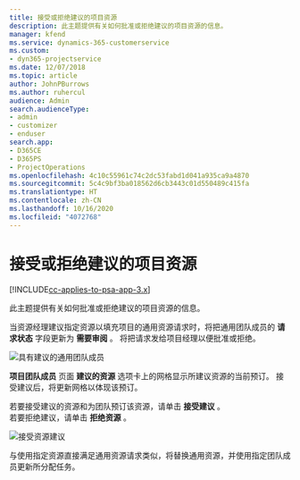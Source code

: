 ```yaml
---
title: 接受或拒绝建议的项目资源
description: 此主题提供有关如何批准或拒绝建议的项目资源的信息。
manager: kfend
ms.service: dynamics-365-customerservice
ms.custom:
- dyn365-projectservice
ms.date: 12/07/2018
ms.topic: article
author: JohnPBurrows
ms.author: ruhercul
audience: Admin
search.audienceType:
- admin
- customizer
- enduser
search.app:
- D365CE
- D365PS
- ProjectOperations
ms.openlocfilehash: 4c10c55961c74c2dc53fabd1d041a935ca9a4870
ms.sourcegitcommit: 5c4c9bf3ba018562d6cb3443c01d550489c415fa
ms.translationtype: HT
ms.contentlocale: zh-CN
ms.lasthandoff: 10/16/2020
ms.locfileid: "4072768"
---
```

# <a name="accept-or-reject-a-proposed-project-resource"></a>接受或拒绝建议的项目资源

[!INCLUDE[cc-applies-to-psa-app-3.x](../includes/cc-applies-to-psa-app-3x.md)]

此主题提供有关如何批准或拒绝建议的项目资源的信息。

当资源经理建议指定资源以填充项目的通用资源请求时，将把通用团队成员的 **请求状态** 字段更新为 **需要审阅** 。 将把请求发给项目经理以便批准或拒绝。

![具有建议的通用团队成员](media/RM-how-to-19.png)

**项目团队成员** 页面 **建议的资源** 选项卡上的网格显示所建议资源的当前预订。 接受建议后，将更新网格以体现该预订。 

若要接受建议的资源和为团队预订该资源，请单击 **接受建议** 。  
若要拒绝建议，请单击 **拒绝资源** 。

![接受资源建议](media/RM-how-to-20.png) 

与使用指定资源直接满足通用资源请求类似，将替换通用资源，并使用指定团队成员更新所分配任务。
